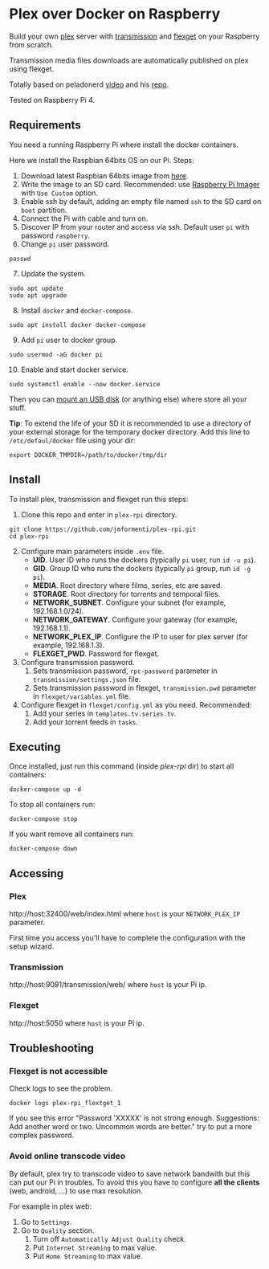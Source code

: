 # Plex over Docker on Raspberry

Build your own [plex](https://www.plex.tv/) server with [transmission](https://transmissionbt.com/) and [flexget](https://flexget.com/) on your Raspberry from scratch.

Transmission media files downloads are automatically published on plex using flexget.

Totally based on peladonerd [video](https://www.youtube.com/watch?v=TqVoHWjz_tI) and his [repo](https://github.com/pablokbs/plex-rpi).

Tested on Raspberry Pi 4.

## Requirements

You need a running Raspberry Pi where install the docker containers.

Here we install the Raspbian 64bits OS on our Pi. Steps:
 
1. Download latest Raspbian 64bits image from [here](https://downloads.raspberrypi.org/raspios_arm64/images/).
2. Write the image to an SD card. Recommended: use [Raspberry Pi Imager](https://www.raspberrypi.org/software/) with `Use Custom` option.
3. Enable ssh by default, adding an empty file named ``ssh`` to the SD card on `boot` partition.
4. Connect the Pi with cable and turn on.
5. Discover IP from your router and access via ssh. Default user ``pi`` with password ``raspberry``.
6. Change ``pi`` user password.
```
passwd
```
7. Update the system.
```
sudo apt update
sudo apt upgrade
```
8. Install ``docker`` and ``docker-compose``.
```
sudo apt install docker docker-compose
```
9. Add ``pi`` user to docker group.
```
sudo usermod -aG docker pi
```
10. Enable and start docker service.
```
sudo systemctl enable --now docker.service
```

Then you can [mount an USB disk](https://www.raspberrypi.org/documentation/configuration/external-storage.md) (or anything else) where store all your stuff.

**Tip**: To extend the life of your SD it is recommended to use a directory of your external storage for the temporary docker directory. Add this line to ``/etc/defaul/docker`` file using your dir:
```
export DOCKER_TMPDIR=/path/to/docker/tmp/dir
```

## Install

To install plex, transmission and flexget run this steps:
1. Clone this repo and enter in ``plex-rpi`` directory.
```
git clone https://github.com/jmformenti/plex-rpi.git
cd plex-rpi
```
2. Configure main parameters inside `.env` file.
	* **UID**. User ID who runs the dockers (typically `pi` user, run `id -u pi`).
	* **GID**. Group ID who runs the dockers (typically `pi` group, run `id -g pi`).
	* **MEDIA**. Root directory where films, series, etc are saved.
	* **STORAGE**. Root directory for torrents and temporal files.
	* **NETWORK_SUBNET**. Configure your subnet (for example, 192.168.1.0/24).
	* **NETWORK_GATEWAY**. Configure your gateway (for example, 192.168.1.1).
	* **NETWORK_PLEX_IP**. Configure the IP to user for plex server (for example, 192.168.1.3).
	* **FLEXGET_PWD**. Password for flexget.
3. Configure transmission password.
	1. Sets transmission password, `rpc-password` parameter in `transmission/settings.json` file.
	2. Sets transmission password in flexget, `transmission.pwd` parameter in `flexget/variables.yml` file.
4. Configure flexget in `flexget/config.yml` as you need. Recommended:
	1. Add your series in `templates.tv.series.tv`.
	2. Add your torrent feeds in `tasks`.

## Executing

Once installed, just run this command (inside *plex-rpi* dir) to start all containers:
```
docker-compose up -d
```
To stop all containers run:
```
docker-compose stop
```
If you want remove all containers run:
```
docker-compose down
```

## Accessing

### Plex
http://host:32400/web/index.html 
where `host` is your `NETWORK_PLEX_IP` parameter.

First time you access you'll have to complete the configuration with the setup wizard.

### Transmission
http://host:9091/transmission/web/ 
where `host` is your Pi ip.

### Flexget
http://host:5050 
where `host` is your Pi ip.

## Troubleshooting

### Flexget is not accessible
Check logs to see the problem.
```
docker logs plex-rpi_flextget_1
```
If you see this error "Password 'XXXXX' is not strong enough. Suggestions: Add another word or two. Uncommon words are better." try to put a more complex password.

### Avoid online transcode video

By default, plex try to transcode video to save network bandwith but this can put our Pi in troubles. To avoid this you have to configure **all the clients** (web, android, ...) to use max resolution. 

For example in plex web:
1. Go to `Settings`.
2. Go to `Quality` section.
    1. Turn off `Automatically Adjust Quality` check.
    2. Put `Internet Streaming` to max value.
    3. Put `Home Streaming` to max value.
